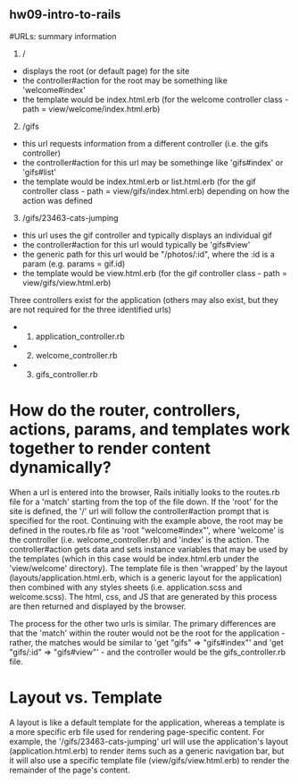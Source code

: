 ## hw09-intro-to-rails

#URLs: summary information
1. /
  -   displays the root (or default page) for the site
  -   the controller#action for the root may be something like 'welcome#index'
  -   the template would be index.html.erb (for the welcome controller class - path = view/welcome/index.html.erb)
2. /gifs
  -   this url requests information from a different controller (i.e. the gifs controller) 
  -   the controller#action for this url may be somethinge like 'gifs#index' or 'gifs#list'
  -   the template would be index.html.erb or list.html.erb (for the gif controller class -  path =                 view/gifs/index.html.erb) depending on how the action was defined
3. /gifs/23463-cats-jumping
  -   this url uses the gif controller and typically displays an individual gif
  -   the controller#action for this url would typically be 'gifs#view'
  -   the generic path for this url would be "/photos/:id", where the :id is a param (e.g. params = gif.id)
  -   the template would be view.html.erb (for the gif controller class - path = view/gifs/view.html.erb)

Three controllers exist for the application (others may also exist, but they are not required for the three identified urls)
-   1. application_controller.rb
-   2. welcome_controller.rb
-   3. gifs_controller.rb

# How do the router, controllers, actions, params, and templates work together to render content dynamically?
When a url is entered into the browser, Rails initially looks to the routes.rb file for a 'match' starting from the top of the file down. If the 'root' for the site is defined, the '/' url will follow the controller#action prompt that is specified for the root. Continuing with the example above, the root may be defined in the routes.rb file as 'root "welcome#index"', where 'welcome' is the controller (i.e. welcome_controller.rb) and 'index' is the action. The controller#action gets data and sets instance variables that may be used by the templates (which in this case would be index.html.erb under the 'view/welcome' directory). The template file is then 'wrapped' by the layout (layouts/application.html.erb, which is a generic layout for the application) then combined with any styles sheets (i.e. application.scss and welcome.scss). The html, css, and JS that are generated by this process are then returned and displayed by the browser. 

The process for the other two urls is similar. The primary differences are that the 'match' within the router would not be the root for the application - rather, the matches would be similar to 'get "gifs" => "gifs#index"' and 'get "gifs/:id" => "gifs#view"' - and the controller would be the gifs_controller.rb file. 

# Layout vs. Template
A layout is like a default template for the application, whereas a template is a more specific erb file used for rendering page-specific content. For example, the '/gifs/23463-cats-jumping' url will use the application's layout (application.html.erb) to render items such as a generic navigation bar,  but it will also use a specific template file (view/gifs/view.html.erb) to render the remainder of the page's content.

